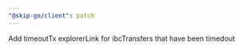 ```yaml
---
"@skip-go/client": patch
---
```


Add timeoutTx explorerLink for ibcTransfers that have been timedout
